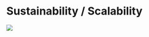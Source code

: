 # Sustainability / Scalability

![](https://lh6.googleusercontent.com/KRMBVkwTlL-ZNgeq_ttfixxfQHd09Efzkbs1a-N6QEQ7Ncz18-rbMCPlHf3BhzIfsOzNd0yNtscv6AGv9zPDmeqW-ewec81JoZtnPHD0NGbri7qkTE_VEaEfhnz5ZUnzDddkqr67)
<!--stackedit_data:
eyJoaXN0b3J5IjpbMzc4MzY1MDczXX0=
-->